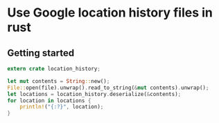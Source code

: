 # Use Google location history files in rust

## Getting started

```rust
extern crate location_history;

let mut contents = String::new();
File::open(file).unwrap().read_to_string(&mut contents).unwrap();
let locations = location_history.deserialize(&contents);
for location in locations {
    println!("{:?}", location);
}
```